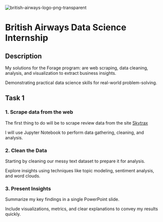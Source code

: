 
![british-airways-logo-png-transparent](https://github.com/user-attachments/assets/0ea5a4aa-1417-4249-be1d-3a347d68233d)

# **British Airways Data Science Internship**

## **Description**
My solutions for the Forage program: are web scraping, data cleaning, analysis, and visualization to extract business insights. 

Demonstrating practical data science skills for real-world problem-solving.

## **Task 1**
### **1. Scrape data from the web**
The first thing to do will be to scrape review data from the site [Skytrax](https://www.airlinequality.com/airline-reviews/british-airways/)

I will use Jupyter Notebook to perform data gathering, cleaning, and analysis.

### **2. Clean the Data**
Starting by cleaning our messy text dataset to prepare it for analysis.

Explore insights using techniques like topic modeling, sentiment analysis, and word clouds.

### **3. Present Insights**
Summarize my key findings in a single PowerPoint slide.

Include visualizations, metrics, and clear explanations to convey my results quickly.
